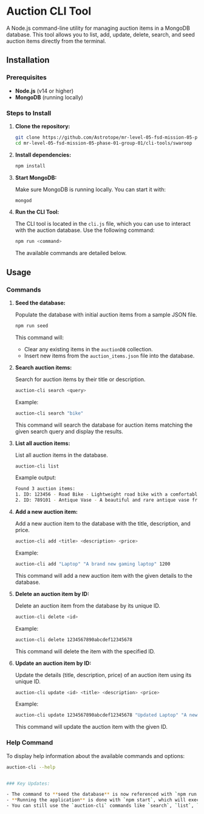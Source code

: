 # Auction CLI Tool

A Node.js command-line utility for managing auction items in a MongoDB database. This tool allows you to list, add, update, delete, search, and seed auction items directly from the terminal.

## Installation

### Prerequisites

- **Node.js** (v14 or higher)
- **MongoDB** (running locally)

### Steps to Install

1. **Clone the repository:**

   ```bash
   git clone https://github.com/Astrotope/mr-level-05-fsd-mission-05-phase-01-group-01.git
   cd mr-level-05-fsd-mission-05-phase-01-group-01/cli-tools/swaroop
   
   ```

2. **Install dependencies:**

   ```bash
   npm install
   ```

3. **Start MongoDB:**

   Make sure MongoDB is running locally. You can start it with:

   ```bash
   mongod
   ```

4. **Run the CLI Tool:**

   The CLI tool is located in the `cli.js` file, which you can use to interact with the auction database. Use the following command:

   ```bash
   npm run <command>
   ```

   The available commands are detailed below.

## Usage

### Commands

1. **Seed the database:**

   Populate the database with initial auction items from a sample JSON file.

   ```bash
   npm run seed
   ```

   This command will:

   - Clear any existing items in the `auctionDB` collection.
   - Insert new items from the `auction_items.json` file into the database.

2. **Search auction items:**

   Search for auction items by their title or description.

   ```bash
   auction-cli search <query>
   ```

   Example:

   ```bash
   auction-cli search "bike"
   ```

   This command will search the database for auction items matching the given search query and display the results.

3. **List all auction items:**

   List all auction items in the database.

   ```bash
   auction-cli list
   ```

   Example output:

   ```bash
   Found 3 auction items:
   1. ID: 123456 - Road Bike - Lightweight road bike with a comfortable design $200
   2. ID: 789101 - Antique Vase - A beautiful and rare antique vase from the 18th century $500
   ```

4. **Add a new auction item:**

   Add a new auction item to the database with the title, description, and price.

   ```bash
   auction-cli add <title> <description> <price>
   ```

   Example:

   ```bash
   auction-cli add "Laptop" "A brand new gaming laptop" 1200
   ```

   This command will add a new auction item with the given details to the database.

5. **Delete an auction item by ID:**

   Delete an auction item from the database by its unique ID.

   ```bash
   auction-cli delete <id>
   ```

   Example:

   ```bash
   auction-cli delete 1234567890abcdef12345678
   ```

   This command will delete the item with the specified ID.

6. **Update an auction item by ID:**

   Update the details (title, description, price) of an auction item using its unique ID.

   ```bash
   auction-cli update <id> <title> <description> <price>
   ```

   Example:

   ```bash
   auction-cli update 1234567890abcdef12345678 "Updated Laptop" "A newly updated gaming laptop" 1300
   ```

   This command will update the auction item with the given ID.

### Help Command

To display help information about the available commands and options:

```bash
auction-cli --help


### Key Updates:

- The command to **seed the database** is now referenced with `npm run seed` instead of directly running the `seed.cjs` file.
- **Running the application** is done with `npm start`, which will execute the `server.cjs` file.
- You can still use the `auction-cli` commands like `search`, `list`, `add`, `update`, and `delete` from the terminal.


```
